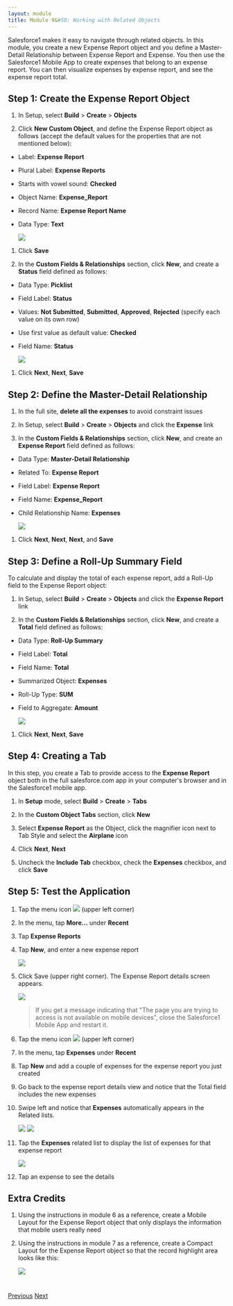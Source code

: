```yaml
---
layout: module
title: Module 9&#58; Working with Related Objects
---
```

Salesforce1 makes it easy to navigate through related objects. In this module, you create a new Expense Report 
object and you define a Master-Detail Relationship between Expense Report and Expense. You then use the Salesforce1 
Mobile App to create expenses that belong to an expense report. You can then visualize expenses by expense report, and
 see the expense report total.

## Step 1: Create the Expense Report Object

1. In Setup, select **Build** > **Create** > **Objects**

1. Click **New Custom Object**, and define the Expense Report object as follows (accept the default values for the 
properties that are not mentioned below):
  - Label: **Expense Report**
  - Plural Label: **Expense Reports**
  - Starts with vowel sound: **Checked**
  - Object Name: **Expense_Report**
  - Record Name: **Expense Report Name**
  - Data Type: **Text**

    ![](images/expense_report_object.png)

1. Click **Save**

1. In the **Custom Fields & Relationships** section, click **New**, and create a **Status** field defined as follows:
  - Data Type: **Picklist**
  - Field Label: **Status**
  - Values: **Not Submitted**, **Submitted**, **Approved**, **Rejected** (specify each value on its own row)
  - Use first value as default value: **Checked**
  - Field Name: **Status**

    ![](images/expense_report_status_field.png)

1. Click **Next**, **Next**, **Save**

## Step 2: Define the Master-Detail Relationship

1. In the full site, **delete all the expenses** to avoid constraint issues

1. In Setup, select **Build** > **Create** > **Objects** and click the **Expense** link

1. In the **Custom Fields & Relationships** section, click **New**, and create an **Expense Report** field defined as 
follows:
  - Data Type: **Master-Detail Relationship**
  - Related To: **Expense Report**
  - Field Label: **Expense Report**
  - Field Name: **Expense_Report**
  - Child Relationship Name: **Expenses**

    ![](images/expense_report_field.png)

1. Click **Next**, **Next**, **Next**, and **Save**

## Step 3: Define a Roll-Up Summary Field 

To calculate and display the total of each expense report, add a Roll-Up field to the Expense Report object:

1. In Setup, select **Build** > **Create** > **Objects** and click the **Expense Report** link

1. In the **Custom Fields & Relationships** section, click **New**, and create a **Total** field defined as 
follows:
  - Data Type: **Roll-Up Summary**
  - Field Label: **Total**
  - Field Name: **Total**
  - Summarized Object: **Expenses**
  - Roll-Up Type: **SUM**
  - Field to Aggregate: **Amount**

    ![](images/total_field.png) 

1. Click **Next**, **Next**, **Save**

## Step 4: Creating a Tab

In this step, you create a Tab to provide access to the **Expense Report** object both in the full salesforce.com app
 in your computer's browser and in the Salesforce1 mobile app.

1. In **Setup** mode, select **Build** > **Create** > **Tabs**

1. In the **Custom Object Tabs** section, click **New**

1. Select **Expense Report** as the Object, click the magnifier icon next to Tab Style and select the **Airplane** 
icon

1. Click **Next**, **Next**

1. Uncheck the **Include Tab** checkbox, check the **Expenses** checkbox, and click **Save**


## Step 5: Test the Application

1. Tap the menu icon ![](images/hamburger.png) (upper left corner)
 
1. In the menu, tap **More...** under **Recent**
 
1. Tap **Expense Reports**

1. Tap **New**, and enter a new expense report

    ![](images/expense_report_new.png)
 
1. Click Save (upper right corner). The Expense Report details screen appears.

    ![](images/expense_report_details.png)

    > If you get a message indicating that "The page you are trying to access is not available on mobile devices", 
close the Salesforce1 Mobile App and restart it.

1. Tap the menu icon ![](images/hamburger.png) (upper left corner)
 
1. In the menu, tap **Expenses** under **Recent**
 
1. Tap **New** and add a couple of expenses for the expense report you just created
 
1. Go back to the expense report details view and notice that the Total field includes the new expenses

1. Swipe left and notice that **Expenses** automatically appears in the Related lists. 

    ![](images/expense_report_swipe_left.png)
    ![](images/related_lists.png)

1. Tap the **Expenses** related list to display the list of expenses for that expense report

    ![](images/expenses_related_list.png)

1. Tap an expense to see the details

## Extra Credits

1. Using the instructions in module 6 as a reference, create a Mobile Layout for the Expense Report object that only 
displays the information that mobile users really need

1. Using the instructions in module 7 as a reference, create a Compact Layout for the Expense Report object so that the 
record highlight area looks like this:

    ![](images/expense_report_compact.png)

<div class="row" style="margin-top:40px;">
<div class="col-sm-12">
<a href="create-global-action.html" class="btn btn-default"><i class="glyphicon glyphicon-chevron-left"></i> Previous</a>
<a href="object-action-create-record.html" class="btn btn-default pull-right">Next <i class="glyphicon glyphicon-chevron-right"></i></a>
</div>
</div>
